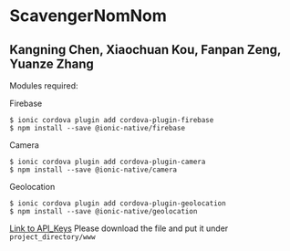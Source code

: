 # ScavengerNomNom
## Kangning Chen, Xiaochuan Kou, Fanpan Zeng, Yuanze Zhang

Modules required:

Firebase
```
$ ionic cordova plugin add cordova-plugin-firebase
$ npm install --save @ionic-native/firebase
```

Camera
```
$ ionic cordova plugin add cordova-plugin-camera
$ npm install --save @ionic-native/camera
```

Geolocation
```
$ ionic cordova plugin add cordova-plugin-geolocation
$ npm install --save @ionic-native/geolocation
```

[Link to API_Keys](https://drive.google.com/file/d/1xXgXfc-j-ycuNpKfbYqWsixysoNu3osc/view?usp=sharing)
Please download the file and put it under ```project_directory/www```
